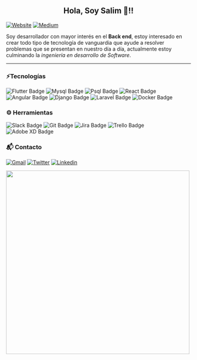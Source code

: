 <center><h2>Hola, Soy Salim 👋!!</h2></center>

[![Website](https://img.shields.io/badge/website-000000?style=for-the-badge&logo=About.me&logoColor=white)](https://svs30.github.io/Own-Blog/)
[![Medium](https://img.shields.io/badge/Medium-12100E?style=for-the-badge&logo=medium&logoColor=white)](https://medium.com/@salimvzqz)


Soy desarrollador con mayor interés en el **Back end**, estoy interesado en crear todo tipo de tecnología de vanguardia que ayude a resolver problemas que se presentan en nuestro día a día, actualmente estoy culminando la *ingeniería en desarrollo de Software*.

---

###  ⚡️Tecnologías

![Flutter Badge](https://img.shields.io/badge/Flutter-02569B?style=for-the-badge&logo=flutter&logoColor=white)
![Mysql Badge](https://img.shields.io/badge/MySQL-005C84?style=for-the-badge&logo=mysql&logoColor=white)
![Psql Badge](https://img.shields.io/badge/PostgreSQL-316192?style=for-the-badge&logo=postgresql&logoColor=white)
![React Badge](https://img.shields.io/badge/React-20232A?style=for-the-badge&logo=react&logoColor=61DAFB)
![Angular Badge](https://img.shields.io/badge/Angular-DD0031?style=for-the-badge&logo=angular&logoColor=white)
![Django Badge](https://img.shields.io/badge/Django-092E20?style=for-the-badge&logo=django&logoColor=white)
![Laravel Badge](https://img.shields.io/badge/Laravel-FF2D20?style=for-the-badge&logo=laravel&logoColor=white)
![Docker Badge](https://img.shields.io/badge/Docker-2CA5E0?style=for-the-badge&logo=docker&logoColor=white)


###  ⚙️ Herramientas
![Slack Badge](https://img.shields.io/badge/Slack-4A154B?style=for-the-badge&logo=slack&logoColor=white)
![Git Badge](https://img.shields.io/badge/Git-F05032?style=for-the-badge&logo=git&logoColor=white)
![Jira Badge](https://img.shields.io/badge/Jira-0052CC?style=for-the-badge&logo=Jira&logoColor=white)
![Trello Badge](https://img.shields.io/badge/Trello-0052CC?style=for-the-badge&logo=trello&logoColor=white)
![Adobe XD Badge](https://img.shields.io/badge/Adobe%20XD-470137?style=for-the-badge&logo=Adobe%20XD&logoColor=#FF61F6)


### 📬 Contacto

[![Gmail](https://img.shields.io/badge/Gmail-D14836?style=for-the-badge&logo=gmail&logoColor=white)](mailto:salimvzqz@gmail.com)
[![Twitter](https://img.shields.io/badge/Twitter-1DA1F2?style=for-the-badge&logo=twitter&logoColor=white)](https://twitter.com/salim_vazquez)
[![Linkedin](https://img.shields.io/badge/LinkedIn-0077B5?style=for-the-badge&logo=linkedin&logoColor=white)](https://www.linkedin.com/in/salim-vazquez-solis-6565b7170/)


<img src="https://github-readme-stats.vercel.app/api?username=SvS30&show_icons=true&count_private=true" width="500" height="auto"/>
